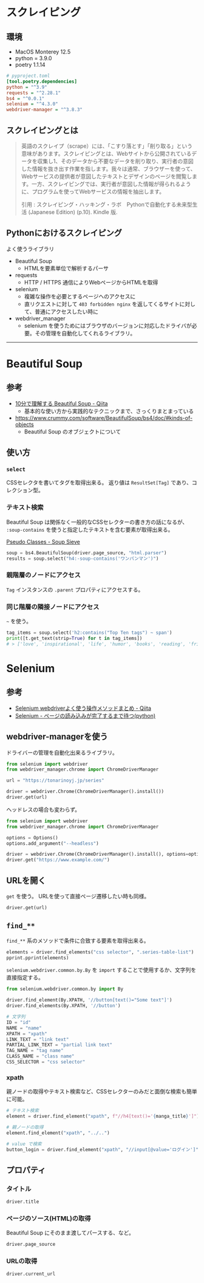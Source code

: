 # スクレイピング

## 環境

- MacOS Monterey 12.5
- python = 3.9.0
- poetry 1.1.14

```ini
# pyproject.toml
[tool.poetry.dependencies]
python = "^3.9"
requests = "^2.28.1"
bs4 = "^0.0.1"
selenium = "^4.3.0"
webdriver-manager = "^3.8.3"
```

## スクレイピングとは

> 英語のスクレイプ（scrape）には、「こすり落とす」「削り取る」という意味があります。スクレイピングとは、Webサイトから公開されているデータを収集し1、そのデータから不要なデータを削り取り、実行者の意図した情報を抜き出す作業を指します。我々は通常、ブラウザーを使って、Webサービスの提供者が意図したテキストとデザインのページを閲覧します。一方、スクレイピングでは、実行者が意図した情報が得られるように、プログラムを使ってWebサービスの情報を抽出します。
>
> 引用 : スクレイピング・ハッキング・ラボ　Pythonで自動化する未来型生活 (Japanese Edition) (p.10). Kindle 版.

## Pythonにおけるスクレイピング

よく使うライブラリ

- Beautiful Soup
  - HTMLを要素単位で解析するパーサ
- requests
  - HTTP / HTTPS 通信によりWebページからHTMLを取得
- selenium
  - 複雑な操作を必要とするページヘのアクセスに
  - 直リクエストに対して `403 forbidden nginx` を返してくるサイトに対して、普通にアクセスしたい時に
- webdriver_manager
  - selenium を使うためにはブラウザのバージョンに対応したドライバが必要。その管理を自動化してくれるライブラリ。

***

# Beautiful Soup

## 参考

- [10分で理解する Beautiful Soup - Qiita](https://qiita.com/Chanmoro/items/db51658b073acddea4ac)
  - 基本的な使い方から実践的なテクニックまで、さっくりまとまっている
- https://www.crummy.com/software/BeautifulSoup/bs4/doc/#kinds-of-objects
  - Beautiful Soup のオブジェクトについて

## 使い方

### `select`

CSSセレクタを書いてタグを取得出来る。
返り値は `ResultSet[Tag]` であり、コレクション型。

### テキスト検索

Beautiful Soup は関係なく一般的なCSSセレクターの書き方の話になるが、 `:soup-contains` を使うと指定したテキストを含む要素が取得出来る。

[Pseudo Classes - Soup Sieve](https://facelessuser.github.io/soupsieve/selectors/pseudo-classes/#:-soup-contains)

```py
soup = bs4.BeautifulSoup(driver.page_source, "html.parser")
results = soup.select("h4:-soup-contains('ワンパンマン')")
```

### 親階層のノードにアクセス

`Tag` インスタンスの `.parent` プロパティにアクセスする。

### 同じ階層の隣接ノードにアクセス

`~` を使う。

```py
tag_items = soup.select('h2:contains("Top Ten tags") ~ span')
print([t.get_text(strip=True) for t in tag_items])
# > ['love', 'inspirational', 'life', 'humor', 'books', 'reading', 'friendship', 'friends', 'truth', 'simile']
```

# Selenium

## 参考

- [Selenium webdriverよく使う操作メソッドまとめ - Qiita](https://qiita.com/mochio/items/dc9935ee607895420186#%E3%81%AF%E3%81%98%E3%82%81%E3%81%AB)
- [Selenium - ページの読み込みが完了するまで待つ(python)](https://codechacha.com/ja/selenium-explicit-implicit-wait/)

## webdriver-managerを使う

ドライバーの管理を自動化出来るライブラリ。

```py
from selenium import webdriver
from webdriver_manager.chrome import ChromeDriverManager

url = "https://tonarinoyj.jp/series"

driver = webdriver.Chrome(ChromeDriverManager().install())
driver.get(url)
```

ヘッドレスの場合も変わらず。

```py
from selenium import webdriver
from webdriver_manager.chrome import ChromeDriverManager

options = Options()
options.add_argument("--headless")

driver = webdriver.Chrome(ChromeDriverManager().install(), options=options)
driver.get("https://www.example.com/")
```

## URLを開く

`get` を使う。
URLを使って直接ページ遷移したい時も同様。

```py
driver.get(url)
```


## `find_**`

`find_**` 系のメソッドで条件に合致する要素を取得出来る。

```py
elements = driver.find_elements("css selector", ".series-table-list")
pprint.pprint(elements)
```

`selenium.webdriver.common.by.By` を `import` することで使用するか、文字列を直接指定する。

```py
from selenium.webdriver.common.by import By

driver.find_element(By.XPATH, '//button[text()="Some text"]')
driver.find_elements(By.XPATH, '//button')

# 文字列
ID = "id"
NAME = "name"
XPATH = "xpath"
LINK_TEXT = "link text"
PARTIAL_LINK_TEXT = "partial link text"
TAG_NAME = "tag name"
CLASS_NAME = "class name"
CSS_SELECTOR = "css selector"
```

### xpath

親ノードの取得やテキスト検索など、CSSセレクターのみだと面倒な検索も簡単に可能。

```py
# テキスト検索
element = driver.find_element("xpath", f"//h4[text()='{manga_title}']")

# 親ノードの取得
element.find_element("xpath", "../..")

# value で検索
button_login = driver.find_element("xpath", "//input[@value='ログイン']")
```

## プロパティ

### タイトル

```py
driver.title
```

### ページのソース(HTML)の取得

Beautiful Soup にそのまま渡してパースする、など。

```py
driver.page_source
```

### URLの取得

```py
driver.current_url
```
